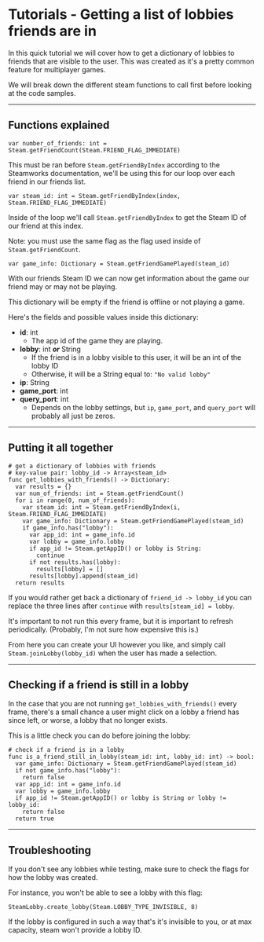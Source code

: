 # Tutorials - Getting a list of lobbies friends are in

In this quick tutorial we will cover how to get a dictionary of lobbies to friends that are visible to the user. This was created as it's a pretty common feature for multiplayer games.

We will break down the different steam functions to call first before looking at the code samples.

---

## Functions explained

```gdscript
var number_of_friends: int = Steam.getFriendCount(Steam.FRIEND_FLAG_IMMEDIATE)
```
This must be ran before `Steam.getFriendByIndex` according to the Steamworks documentation, we'll be using this for our loop over each friend in our friends list.

```gdscript
var steam_id: int = Steam.getFriendByIndex(index, Steam.FRIEND_FLAG_IMMEDIATE)
```
Inside of the loop we'll call `Steam.getFriendByIndex` to get the Steam ID of our friend at this index.

Note: you must use the same flag as the flag used inside of `Steam.getFriendCount`.

```gdscript
var game_info: Dictionary = Steam.getFriendGamePlayed(steam_id)
```
With our friends Steam ID we can now get information about the game our friend may or may not be playing.

This dictionary will be empty if the friend is offline or not playing a game.

Here's the fields and possible values inside this dictionary:

- **id**: int
  - The app id of the game they are playing.
- **lobby**: int ***or*** String
  - If the friend is in a lobby visible to this user, it will be an int of the lobby ID
  - Otherwise, it will be a String equal to: `"No valid lobby"`
- **ip**: String
- **game_port**: int
- **query_port**: int
  - Depends on the lobby settings, but `ip`, `game_port`, and `query_port` will probably all just be zeros.

---

## Putting it all together

```gdscript
# get a dictionary of lobbies with friends
# key-value pair: lobby_id -> Array<steam_id>
func get_lobbies_with_friends() -> Dictionary:
  var results = {}
  var num_of_friends: int = Steam.getFriendCount()
  for i in range(0, num_of_friends):
    var steam_id: int = Steam.getFriendByIndex(i, Steam.FRIEND_FLAG_IMMEDIATE)
    var game_info: Dictionary = Steam.getFriendGamePlayed(steam_id)
    if game_info.has("lobby"):
      var app_id: int = game_info.id
      var lobby = game_info.lobby
      if app_id != Steam.getAppID() or lobby is String:
        continue
      if not results.has(lobby):
        results[lobby] = []
      results[lobby].append(steam_id)
  return results
```

If you would rather get back a dictionary of `friend_id -> lobby_id` you can replace the three lines after `continue` with `results[steam_id] = lobby`.

It's important to not run this every frame, but it is important to refresh periodically. (Probably, I'm not sure how expensive this is.)

From here you can create your UI however you like, and simply call `Steam.joinLobby(lobby_id)` when the user has made a selection.

---

## Checking if a friend is still in a lobby

In the case that you are not running `get_lobbies_with_friends()` every frame, there's a small chance a user might click on a lobby a friend has since left, or worse, a lobby that no longer exists.

This is a little check you can do before joining the lobby:

```gdscript
# check if a friend is in a lobby
func is_a_friend_still_in_lobby(steam_id: int, lobby_id: int) -> bool:
  var game_info: Dictionary = Steam.getFriendGamePlayed(steam_id)
  if not game_info.has("lobby"):
    return false
  var app_id: int = game_info.id
  var lobby = game_info.lobby
  if app_id != Steam.getAppID() or lobby is String or lobby != lobby_id:
    return false
  return true
```

---

## Troubleshooting

If you don't see any lobbies while testing, make sure to check the flags for how the lobby was created.

For instance, you won't be able to see a lobby with this flag:
```gdscript
SteamLobby.create_lobby(Steam.LOBBY_TYPE_INVISIBLE, 8)
```

If the lobby is configured in such a way that's it's invisible to you, or at max capacity, steam won't provide a lobby ID.
